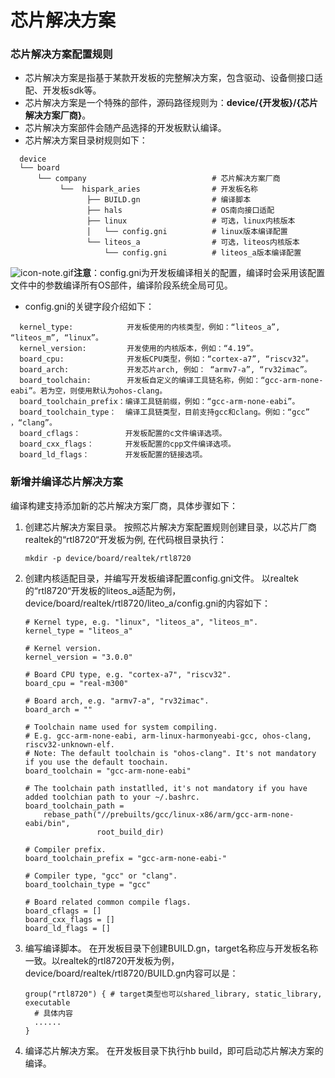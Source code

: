 # 芯片解决方案
### 芯片解决方案配置规则

- 芯片解决方案是指基于某款开发板的完整解决方案，包含驱动、设备侧接口适配、开发板sdk等。
- 芯片解决方案是一个特殊的部件，源码路径规则为：**device/{开发板}/{芯片解决方案厂商}**。
- 芯片解决方案部件会随产品选择的开发板默认编译。
- 芯片解决方案目录树规则如下：

```shell
  device                                      
  └── board                                   
      └── company                            # 芯片解决方案厂商
           └──  hispark_aries                # 开发板名称
                 ├── BUILD.gn                # 编译脚本
                 ├── hals                    # OS南向接口适配
                 ├── linux                   # 可选，linux内核版本
                 │   └── config.gni          # linux版本编译配置
                 └── liteos_a                # 可选，liteos内核版本
                     └── config.gni          # liteos_a版本编译配置
```

![icon-note.gif](public_sys-resources/icon-note.gif)**注意**：config.gni为开发板编译相关的配置，编译时会采用该配置文件中的参数编译所有OS部件，编译阶段系统全局可见。

- config.gni的关键字段介绍如下：

```shell
  kernel_type:            开发板使用的内核类型，例如：“liteos_a”, “liteos_m”, “linux”。
  kernel_version:         开发使用的内核版本，例如：“4.19”。
  board_cpu:              开发板CPU类型，例如：“cortex-a7”, “riscv32”。
  board_arch:             开发芯片arch, 例如： “armv7-a”, “rv32imac”。
  board_toolchain:        开发板自定义的编译工具链名称，例如：“gcc-arm-none-eabi”。若为空，则使用默认为ohos-clang。
  board_toolchain_prefix：编译工具链前缀，例如：“gcc-arm-none-eabi”。
  board_toolchain_type：  编译工具链类型，目前支持gcc和clang。例如：“gcc” ，“clang”。
  board_cflags：          开发板配置的c文件编译选项。
  board_cxx_flags：       开发板配置的cpp文件编译选项。
  board_ld_flags：        开发板配置的链接选项。
```

###  新增并编译芯片解决方案

编译构建支持添加新的芯片解决方案厂商，具体步骤如下：

1. 创建芯片解决方案目录。 按照芯片解决方案配置规则创建目录，以芯片厂商realtek的“rtl8720“开发板为例, 在代码根目录执行：

   ```shell
   mkdir -p device/board/realtek/rtl8720
   ```

2. 创建内核适配目录，并编写开发板编译配置config.gni文件。 以realtek的“rtl8720“开发板的liteos_a适配为例，device/board/realtek/rtl8720/liteo_a/config.gni的内容如下：

   ```shell
   # Kernel type, e.g. "linux", "liteos_a", "liteos_m".
   kernel_type = "liteos_a"
   
   # Kernel version.
   kernel_version = "3.0.0"
   
   # Board CPU type, e.g. "cortex-a7", "riscv32".
   board_cpu = "real-m300"
   
   # Board arch, e.g. "armv7-a", "rv32imac".
   board_arch = ""
   
   # Toolchain name used for system compiling.
   # E.g. gcc-arm-none-eabi, arm-linux-harmonyeabi-gcc, ohos-clang, riscv32-unknown-elf.
   # Note: The default toolchain is "ohos-clang". It's not mandatory if you use the default toochain.
   board_toolchain = "gcc-arm-none-eabi"
   
   # The toolchain path instatlled, it's not mandatory if you have added toolchian path to your ~/.bashrc.
   board_toolchain_path =
       rebase_path("//prebuilts/gcc/linux-x86/arm/gcc-arm-none-eabi/bin",
                   root_build_dir)
   
   # Compiler prefix.
   board_toolchain_prefix = "gcc-arm-none-eabi-"
   
   # Compiler type, "gcc" or "clang".
   board_toolchain_type = "gcc"
   
   # Board related common compile flags.
   board_cflags = []
   board_cxx_flags = []
   board_ld_flags = []
   ```

3. 编写编译脚本。 在开发板目录下创建BUILD.gn，target名称应与开发板名称一致。以realtek的rtl8720开发板为例，device/board/realtek/rtl8720/BUILD.gn内容可以是：

   ```shell
   group("rtl8720") { # target类型也可以shared_library, static_library, executable
     # 具体内容
     ......
   }
   ```

4. 编译芯片解决方案。 在开发板目录下执行hb build，即可启动芯片解决方案的编译。

